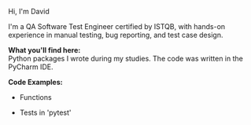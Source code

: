 Hi, I'm David

I'm a QA Software Test Engineer certified by ISTQB, with hands-on experience in manual testing, bug reporting, and test case design.  

 **What you'll find here:**                                         
Python packages I wrote during my studies.
The code was written in the PyCharm IDE.


 **Code Examples:**
- Functions 

- Tests in 'pytest' 

  
